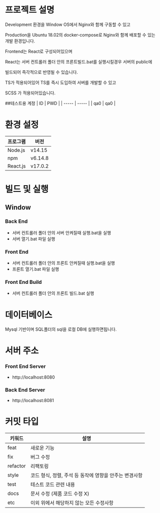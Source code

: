 # 프로젝트 설명
Development 환경을 Window OS에서 Nginx와 함께 구동할 수 있고

Production을 Ubuntu 18.02의 docker-compose로 Nginx와 함께 배포할 수 있는 개발 환경입니다.

Frontend는 React로 구성되어있으며

React는 서버 컨트롤러 폴더 안의 프론트빌드.bat를 실행시킬경우 서버의 public에

빌드되어 즉각적으로 반영될 수 있습니다.

TS가 적용되어있어 TS를 즉시 도입하여 서버를 개발할 수 있고

SCSS 가 적용되어있습니다.

##테스트용 계정
| ID | PWD |
| ----- | ----- |
| qa0 | qa0 |

# 환경 설정
| 프로그램 | 버전 |
| ------ | ------ |
| Node.js | v14.15 |
| npm | v6.14.8 |
| React.js | v17.0.2 |

# 빌드 및 실행
## Window
### Back End
- 서버 컨트롤러 폴더 안의 서버 안켜질때 실행.bat을 실행
- 서버 열기.bat 파일 실행
### Front End
- 서버 컨트롤러 폴더 안의 프론트 안켜질때 실행.bat을 실행
- 프론트 열기.bat 파일 실행

### Front End Build
- 서버 컨트롤러 폴더 안의 프론트 빌드.bat 실행

# 데이터베이스
Mysql 기반이며 SQL폴더의 sql을 로컬 DB에 실행하면됩니다.

# 서버 주소
### Front End Server
- http://localhost:8080
### Back End Server
- http://localhost:8081

# 커밋 타입
| 키워드 | 설명 |
| ------ | ------ |
|feat | 새로운 기능 |
|fix | 버그 수정|
|refactor | 리팩토링|
|style | 코드 형식, 정렬, 주석 등 동작에 영향을 안주는 변경사항|
|test | 테스트 코드 관련 내용|
|docs | 문서 수정 (제품 코드 수정 X)|
|etc | 이외 위에서 해당하지 않는 모든 수정사항|  
